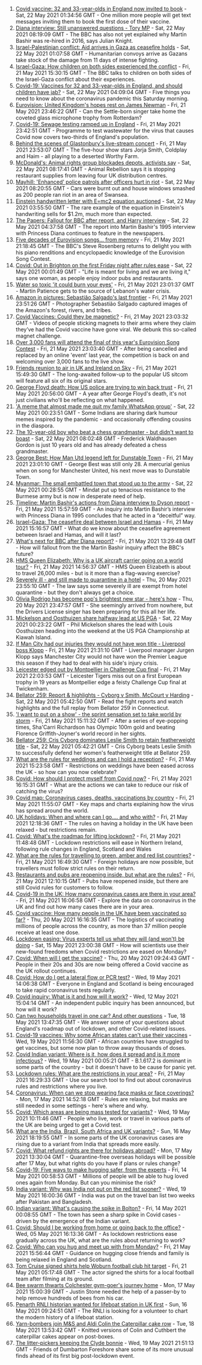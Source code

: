1. [Covid vaccine: 32 and 33-year-olds in England now invited to book](https://www.bbc.co.uk/news/uk-57209444) - Sat, 22 May 2021 01:34:56 GMT - One million more people will get text messages inviting them to book the first dose of their vaccine.
2. [Diana interview: Still unanswered questions - Tory MP](https://www.bbc.co.uk/news/uk-57209829) - Sat, 22 May 2021 08:19:09 GMT - The BBC has also not yet explained why Martin Bashir was re-hired in 2016, says Julian Knight.
3. [Israel-Palestinian conflict: Aid arrives in Gaza as ceasefire holds](https://www.bbc.co.uk/news/world-middle-east-57208911) - Sat, 22 May 2021 01:07:58 GMT - Humanitarian convoys arrive as Gazans take stock of the damage from 11 days of intense fighting.
4. [Israel-Gaza: How children on both sides experienced the conflict](https://www.bbc.co.uk/news/world-middle-east-57203350) - Fri, 21 May 2021 15:30:15 GMT - The BBC talks to children on both sides of the Israel-Gaza conflict about their experiences.
5. [Covid-19: Vaccines for 32 and 33-year-olds in England, and should children have jab?](https://www.bbc.co.uk/news/uk-57210038) - Sat, 22 May 2021 04:09:04 GMT - Five things you need to know about the coronavirus pandemic this Saturday morning.
6. [Eurovision: United Kingdom's hopes rest on James Newman](https://www.bbc.co.uk/news/entertainment-arts-57198762) - Fri, 21 May 2021 23:46:22 GMT - Can the Settle-born singer take home the coveted glass microphone trophy from Rotterdam?
7. [Covid-19: Sewage testing ramped up in England](https://www.bbc.co.uk/news/science-environment-57205126) - Fri, 21 May 2021 23:42:51 GMT - Programme to test wastewater for the virus that causes Covid now covers two-thirds of England's population.
8. [Behind the scenes of Glastonbury's live-stream concert](https://www.bbc.co.uk/news/entertainment-arts-57204585) - Fri, 21 May 2021 23:53:07 GMT - The five-hour show stars Jorja Smith, Coldplay and Haim - all playing to a deserted Worthy Farm.
9. [McDonald's: Animal rights group blockades depots, activists say](https://www.bbc.co.uk/news/uk-57210428) - Sat, 22 May 2021 08:17:41 GMT - Animal Rebellion says it is stopping restaurant supplies from leaving four UK distribution centres.
10. [Mayhill: 'Enhanced' police patrols after officers hurt in riot](https://www.bbc.co.uk/news/uk-wales-57207947) - Sat, 22 May 2021 08:20:55 GMT - Cars were burnt out and house windows smashed as 200 people ran riot in an area of Swansea.
11. [Einstein handwritten letter with E=mc2 equation auctioned](https://www.bbc.co.uk/news/world-us-canada-57209148) - Sat, 22 May 2021 03:55:50 GMT - The rare example of the equation in Einstein's handwriting sells for $1.2m, much more than expected.
12. [The Papers: Fallout for BBC after report, and Harry interview](https://www.bbc.co.uk/news/blogs-the-papers-57209151) - Sat, 22 May 2021 04:37:58 GMT - The report into Martin Bashir's 1995 interview with Princess Diana continues to feature in the newspapers.
13. [Five decades of Eurovision songs... from memory](https://www.bbc.co.uk/news/world-middle-east-57206431) - Fri, 21 May 2021 21:18:45 GMT - The BBC's Steve Rosenberg returns to delight you with his piano renditions and encyclopaedic knowledge of the Eurovision Song Contest.
14. [Covid: Out in Brighton on the first Friday night after rules ease](https://www.bbc.co.uk/news/business-57209445) - Sat, 22 May 2021 00:01:49 GMT - "Life is meant for living and we are living it," says one woman, as people enjoy indoor pubs and restaurants.
15. [Water so toxic 'it could burn your eyes'](https://www.bbc.co.uk/news/world-middle-east-57203120) - Fri, 21 May 2021 23:01:37 GMT - Martin Patience gets to the source of Lebanon's water crisis.
16. [Amazon in pictures: Sebastião Salgado's last frontier](https://www.bbc.co.uk/news/in-pictures-57162597) - Fri, 21 May 2021 23:51:26 GMT - Photographer Sebastião Salgado captured images of the Amazon's forest, rivers, and tribes.
17. [Covid Vaccines: Could they be magnetic?](https://www.bbc.co.uk/news/57207134) - Fri, 21 May 2021 23:03:32 GMT - Videos of people sticking magnets to their arms where they claim they’ve had the Covid vaccine have gone viral. We debunk this so-called magnet challenge.
18. [Over 3,000 fans will attend the final of this year's Eurovision Song Contest](https://www.bbc.co.uk/news/entertainment-arts-57203121) - Fri, 21 May 2021 23:03:40 GMT - After being cancelled and replaced by an online 'event' last year, the competition is back on and welcoming over 3,000 fans to the live show.
19. [Friends reunion to air in UK and Ireland on Sky](https://www.bbc.co.uk/news/entertainment-arts-57206349) - Fri, 21 May 2021 15:49:30 GMT - The long-awaited follow-up to the popular US sitcom will feature all six of its original stars.
20. [George Floyd death: How US police are trying to win back trust](https://www.bbc.co.uk/news/world-us-canada-57205015) - Fri, 21 May 2021 20:56:00 GMT - A year after George Floyd's death, it's not just civilians who'll be reflecting on what happened.
21. ['A meme that almost made me quit my family WhatsApp group'](https://www.bbc.co.uk/news/stories-57165541) - Sat, 22 May 2021 00:23:51 GMT - Some Indians are sharing dark humour memes inspired by the pandemic - and occasionally offending cousins in the diaspora.
22. [The 10-year-old boy who beat a chess grandmaster - but didn't want to boast](https://www.bbc.co.uk/news/uk-scotland-edinburgh-east-fife-57187522) - Sat, 22 May 2021 08:02:48 GMT - Frederick Waldhausen Gordon is just 10 years old and has already defeated a chess grandmaster.
23. [George Best: How Man Utd legend left for Dunstable Town](https://www.bbc.co.uk/sport/football/57087331) - Fri, 21 May 2021 23:01:10 GMT - George Best was still only 28. A mercurial genius when on song for Manchester United, his next move was to Dunstable Town.
24. [Myanmar: The small embattled town that stood up to the army](https://www.bbc.co.uk/news/world-asia-57197081) - Sat, 22 May 2021 00:28:55 GMT - Mindat put up tenacious resistance to the Burmese army but is now in desperate need of help.
25. [Timeline: Martin Bashir's actions from Diana interview to Dyson report](https://www.bbc.co.uk/news/explainers-57206500) - Fri, 21 May 2021 15:57:59 GMT - An inquiry into Martin Bashir’s interview with Princess Diana in 1995 concludes that he acted in a “deceitful” way.
26. [Israel-Gaza: The ceasefire deal between Israel and Hamas](https://www.bbc.co.uk/news/57200843) - Fri, 21 May 2021 15:16:57 GMT - What do we know about the ceasefire agreement between Israel and Hamas, and will it last?
27. [What's next for BBC after Diana report?](https://www.bbc.co.uk/news/uk-57202578) - Fri, 21 May 2021 13:29:48 GMT - How will fallout from the the Martin Bashir inquiry affect the BBC's future?
28. [HMS Queen Elizabeth: Why is a UK aircraft carrier going on a world tour?](https://www.bbc.co.uk/news/uk-57195317) - Fri, 21 May 2021 14:56:37 GMT - HMS Queen Elizabeth is about to travel 26,000 miles - but is it more than a flag-waving exercise?
29. [Severely ill - and still made to quarantine in a hotel](https://www.bbc.co.uk/news/stories-57162187) - Thu, 20 May 2021 23:55:10 GMT - The law says some severely ill are exempt from hotel quarantine - but they don't always get a choice.
30. [Olivia Rodrigo has become pop's brightest new star - here's how](https://www.bbc.co.uk/news/entertainment-arts-57174471) - Thu, 20 May 2021 23:47:57 GMT - She seemingly arrived from nowhere, but the Drivers License singer has been preparing for this all her life.
31. [Mickelson and Oosthuizen share halfway lead at US PGA](https://www.bbc.co.uk/sport/golf/57207426) - Sat, 22 May 2021 00:23:22 GMT - Phil Mickelson shares the lead with Louis Oosthuizen heading into the weekend at the US PGA Championship at Kiawah Island.
32. [If Man City had our injuries they would not have won title - Liverpool boss Klopp](https://www.bbc.co.uk/sport/football/57207985) - Fri, 21 May 2021 21:31:10 GMT - Liverpool manager Jurgen Klopp says Manchester City would not have won the Premier League this season if they had to deal with his side's injury crisis.
33. [Leicester edged out by Montpellier in Challenge Cup final](https://www.bbc.co.uk/sport/rugby-union/57186246) - Fri, 21 May 2021 22:03:53 GMT - Leicester Tigers miss out on a first European trophy in 19 years as Montpellier edge a feisty Challenge Cup final at Twickenham.
34. [Bellator 259: Report & highlights - Cyborg v Smith, McCourt v Harding](https://www.bbc.co.uk/sport/mixed-martial-arts/57208271) - Sat, 22 May 2021 05:42:50 GMT - Read the fight reports and watch highlights and the full replay from Bellator 259 in Connecticut.
35. ['I want to put on a show' - the sprint sensation set to take world by storm](https://www.bbc.co.uk/sport/athletics/57194572) - Fri, 21 May 2021 15:11:32 GMT - After a series of eye-popping times, Sha'Carri Richardson has Olympic 100m gold and beating Florence Griffith-Joyner's world record in her sights.
36. [Bellator 259: Cris Cyborg dominates Leslie Smith to retain featherweight title](https://www.bbc.co.uk/sport/av/mixed-martial-arts/57209485) - Sat, 22 May 2021 05:42:21 GMT - Cris Cyborg beats Leslie Smith to successfully defend her women's featherweight title at Bellator 259.
37. [What are the rules for weddings and can I hold a reception?](https://www.bbc.co.uk/news/explainers-52811509) - Fri, 21 May 2021 15:23:58 GMT - Restrictions on weddings have been eased across the UK - so how can you now celebrate?
38. [Covid: How should I protect myself from Covid now?](https://www.bbc.co.uk/news/health-57087517) - Fri, 21 May 2021 16:15:31 GMT - What are the actions we can take to reduce our risk of catching the virus?
39. [Covid map: Coronavirus cases, deaths, vaccinations by country](https://www.bbc.co.uk/news/world-51235105) - Fri, 21 May 2021 11:55:07 GMT - Key maps and charts explaining how the virus has spread around the world.
40. [UK holidays: When and where can I go.... and who with?](https://www.bbc.co.uk/news/explainers-52646738) - Fri, 21 May 2021 12:18:36 GMT - The rules on having a holiday in the UK have been relaxed - but restrictions remain.
41. [Covid: What's the roadmap for lifting lockdown?](https://www.bbc.co.uk/news/explainers-52530518) - Fri, 21 May 2021 11:48:48 GMT - Lockdown restrictions will ease in Northern Ireland, following rule changes in England, Scotland and Wales
42. [What are the rules for travelling to green, amber and red list countries?](https://www.bbc.co.uk/news/explainers-52544307) - Fri, 21 May 2021 16:49:30 GMT - Foreign holidays are now possible, but travellers must follow strict rules on their return.
43. [Restaurants and pubs are reopening inside, but what are the rules?](https://www.bbc.co.uk/news/business-52977388) - Fri, 21 May 2021 12:10:15 GMT - Pubs have reopened inside, but there are still Covid rules for customers to follow.
44. [Covid-19 in the UK: How many coronavirus cases are there in your area?](https://www.bbc.co.uk/news/uk-51768274) - Fri, 21 May 2021 16:06:58 GMT - Explore the data on coronavirus in the UK and find out how many cases there are in your area.
45. [Covid vaccine: How many people in the UK have been vaccinated so far?](https://www.bbc.co.uk/news/health-55274833) - Thu, 20 May 2021 16:16:35 GMT - The logistics of vaccinating millions of people across the country, as more than 37 million people receive at least one dose.
46. [Lockdown easing: Virus experts tell us what they will (and won't) be doing](https://www.bbc.co.uk/news/uk-57069293) - Sat, 15 May 2021 23:00:38 GMT - How will scientists use their new-found freedoms when Covid restrictions are eased on Monday?
47. [Covid: When will I get the vaccine?](https://www.bbc.co.uk/news/health-55045639) - Thu, 20 May 2021 09:24:43 GMT - People in their 20s and 30s are now being offered a Covid vaccine as the UK rollout continues.
48. [Covid: How do I get a lateral flow or PCR test?](https://www.bbc.co.uk/news/health-51943612) - Wed, 19 May 2021 14:06:38 GMT - Everyone in England and Scotland is being encouraged to take rapid coronavirus tests regularly.
49. [Covid inquiry: What is it and how will it work?](https://www.bbc.co.uk/news/explainers-57085964) - Wed, 12 May 2021 15:04:14 GMT - An independent public inquiry has been announced, but how will it work?
50. [Can two households travel in one car? And other questions](https://www.bbc.co.uk/news/world-asia-china-51176409) - Tue, 18 May 2021 13:47:35 GMT - We answer some of your questions about England's roadmap out of lockdown, and other Covid-related issues.
51. [Covid-19 vaccines: Why some African states can't use their vaccines](https://www.bbc.co.uk/news/56940657) - Wed, 19 May 2021 11:56:30 GMT - African countries have struggled to get vaccines, but some now plan to throw away thousands of doses.
52. [Covid Indian variant: Where is it, how does it spread and is it more infectious?](https://www.bbc.co.uk/news/health-57157496) - Wed, 19 May 2021 00:05:21 GMT - B.1.617.2 is dominant in some parts of the country - but it doesn't have to be cause for panic yet.
53. [Lockdown rules: What are the restrictions in your area?](https://www.bbc.co.uk/news/uk-54373904) - Fri, 21 May 2021 16:29:33 GMT - Use our search tool to find out about coronavirus rules and restrictions where you live.
54. [Coronavirus: When can we stop wearing face masks or face coverings?](https://www.bbc.co.uk/news/health-51205344) - Mon, 17 May 2021 14:52:18 GMT - Rules are relaxing, but masks are still needed in some settings - here's where and why.
55. [Covid: Which areas are being mass tested for variants?](https://www.bbc.co.uk/news/explainers-54872039) - Wed, 19 May 2021 10:11:46 GMT - People who live, work or travel in various parts of the UK are being urged to get a Covid test.
56. [What are the India, Brazil, South Africa and UK variants?](https://www.bbc.co.uk/news/health-55659820) - Sun, 16 May 2021 18:19:55 GMT - In some parts of the UK coronavirus cases are rising due to a variant from India that spreads more easily.
57. [Covid: What refund rights are there for holidays abroad?](https://www.bbc.co.uk/news/business-51615412) - Mon, 17 May 2021 13:30:04 GMT - Quarantine-free overseas holidays will be possible after 17 May, but what rights do you have if plans or rules change?
58. [Covid-19: Five ways to make hugging safer, from the experts](https://www.bbc.co.uk/news/uk-57083571) - Fri, 14 May 2021 00:58:53 GMT - Millions of people will be able to hug loved ones again from Monday. But can you minimise the risk?
59. [India variant: Why was India not put on the red list sooner?](https://www.bbc.co.uk/news/56801288) - Wed, 19 May 2021 16:00:36 GMT - India was put on the travel ban list two weeks after Pakistan and Bangladesh.
60. [Indian variant: What's causing the spike in Bolton?](https://www.bbc.co.uk/news/health-57094274) - Fri, 14 May 2021 00:08:55 GMT - The town has seen a sharp spike in Covid cases - driven by the emergence of the Indian variant.
61. [Covid: Should I be working from home or going back to the office?](https://www.bbc.co.uk/news/business-52567567) - Wed, 05 May 2021 16:13:36 GMT - As lockdown restrictions ease gradually across the UK, what are the rules about returning to work?
62. [Covid: Who can you hug and meet up with from Monday?](https://www.bbc.co.uk/news/uk-51506729) - Fri, 21 May 2021 15:56:44 GMT - Guidance on hugging close friends and family is being relaxed in England and Scotland.
63. [Tom Cruise signed shirts help Woburn football club hit target](https://www.bbc.co.uk/news/uk-england-beds-bucks-herts-57178686) - Fri, 21 May 2021 05:17:48 GMT - The actor signed the shirts for a local football team after filming at its ground.
64. [Bee swarm thwarts Colchester gym-goer's journey home](https://www.bbc.co.uk/news/uk-england-essex-57148609) - Mon, 17 May 2021 15:00:39 GMT - Justin Stone needed the help of a passer-by to help remove hundreds of bees from his car.
65. [Penarth RNLI historian wanted for lifeboat station in UK first](https://www.bbc.co.uk/news/uk-wales-57058715) - Sun, 16 May 2021 09:24:51 GMT - The RNLI is looking for a volunteer to chart the modern history of a lifeboat station.
66. [Yarn-bombers join M&S and Aldi Colin the Caterpillar cake row](https://www.bbc.co.uk/news/uk-england-essex-57142230) - Tue, 18 May 2021 13:53:42 GMT - Knitted versions of Colin and Cuthbert the caterpillar cakes appear on post-boxes.
67. [The litter-pickers keeping the Clyde bonnie](https://www.bbc.co.uk/news/uk-scotland-glasgow-west-57170600) - Wed, 19 May 2021 21:51:13 GMT - Friends of Dumbarton Foreshore share some of its more unusual finds ahead of its first big post-lockdown event.
